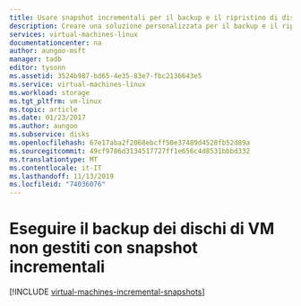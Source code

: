 ```yaml
---
title: Usare snapshot incrementali per il backup e il ripristino di dischi di macchine virtuali Linux di Azure non gestiti
description: Creare una soluzione personalizzata per il backup e il ripristino dei dischi di macchine virtuali Linux di Azure tramite snapshot incrementali.
services: virtual-machines-linux
documentationcenter: na
author: aungoo-msft
manager: tadb
editor: tysonn
ms.assetid: 3524b987-bd65-4e35-83e7-fbc2136643e5
ms.service: virtual-machines-linux
ms.workload: storage
ms.tgt_pltfrm: vm-linux
ms.topic: article
ms.date: 01/23/2017
ms.author: aungoo
ms.subservice: disks
ms.openlocfilehash: 67e17aba2f2068ebcff50e37489d4528fb52d89a
ms.sourcegitcommit: 49cf9786d3134517727ff1e656c4d8531bbbd332
ms.translationtype: MT
ms.contentlocale: it-IT
ms.lasthandoff: 11/13/2019
ms.locfileid: "74036076"
---
```

# <a name="back-up-azure-unmanaged-vm-disks-with-incremental-snapshots"></a>Eseguire il backup dei dischi di VM non gestiti con snapshot incrementali
[!INCLUDE [virtual-machines-incremental-snapshots](../../../includes/virtual-machines-incremental-snapshots.md)]
